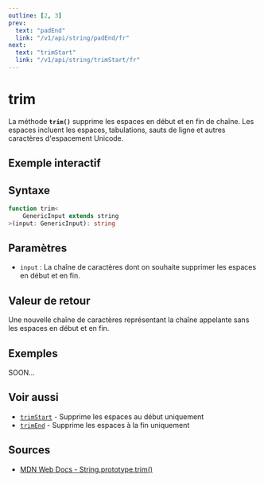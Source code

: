 ```yaml
---
outline: [2, 3]
prev:
  text: "padEnd"
  link: "/v1/api/string/padEnd/fr"
next:
  text: "trimStart"
  link: "/v1/api/string/trimStart/fr"
---
```


# trim

La méthode **`trim()`** supprime les espaces en début et en fin de chaîne. Les espaces incluent les espaces, tabulations, sauts de ligne et autres caractères d'espacement Unicode.

## Exemple interactif

<MonacoTSEditor
  src="/v1/api/string/trim/examples/tryout.doc.ts"
  majorVersion="v1"
  height="200px"
/>

## Syntaxe

```typescript
function trim<
	GenericInput extends string
>(input: GenericInput): string
```

## Paramètres

- `input` : La chaîne de caractères dont on souhaite supprimer les espaces en début et en fin.

## Valeur de retour

Une nouvelle chaîne de caractères représentant la chaîne appelante sans les espaces en début et en fin.

## Exemples

SOON...

## Voir aussi

- [`trimStart`](/v1/api/string/trimStart/fr) - Supprime les espaces au début uniquement
- [`trimEnd`](/v1/api/string/trimEnd/fr) - Supprime les espaces à la fin uniquement

## Sources

- [MDN Web Docs - String.prototype.trim()](https://developer.mozilla.org/fr-FR/docs/Web/JavaScript/Reference/Global_Objects/String/trim)
